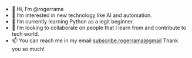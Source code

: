 - 👋 Hi, I’m @rogerrama
- 👀 I’m interested in new technology like AI and automation.
- 🌱 I’m currently learning Python as a legit beginner.
- 💞️ I’m looking to collaborate on people that I learn from and contribute to tech world.
- 📫 You can reach me in my email <subscribe.rogerrama@gmail>
Thank you so much!

<!---
rogerrama/rogerrama is a ✨ special ✨ repository because its `README.md` (this file) appears on your GitHub profile.
You can click the Preview link to take a look at your changes.
--->
